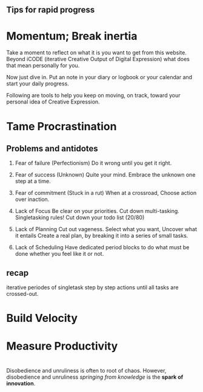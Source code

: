 Tips for rapid progress
--------------------------

# Momentum; Break inertia   

Take a moment to reflect on what it is you want to get from this website.
Beyond iCODE (iterative Creative Output of Digital Expression) what does that 
mean personally for you.

Now just dive in. Put an note in your diary or logbook or your calendar and start
your daily progress. 

Following are tools to help you keep on moving, on track, toward your personal 
idea of Creative Expression.
 
# Tame Procrastination

## Problems and antidotes

1. Fear of failure (Perfectionism)
   Do it wrong until you get it right.
   
2. Fear of success (Unknown)
   Quite your mind. Embrace the unknown one step at a time.
   
3. Fear of commitment (Stuck in a rut)
   When at a crossroad, Choose action over inaction.
   
4. Lack of Focus
   Be clear on your priorities.
   Cut down multi-tasking. Singletasking rules!
   Cut down your todo list (20/80)
    
5. Lack of Planning
   Cut out vageness. 
   Select what you want, 
   Uncover what it entails 
   Create a real plan, by breaking it into a series of small tasks.

6. Lack of Scheduling
   Have dedicated period blocks to do what must be done whether you feel like it or not.

## recap

iterative periodes of singletask step by step actions until all tasks are crossed-out.

# Build Velocity

# Measure Productivity  

# 

Disobedience and unruliness is often to root of chaos. However, 
disobedience and unruliness <em>springing from knowledge</em> 
is the <strong>spark of innovation</strong>.

